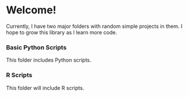 # Welcome!
Currently, I have two major folders with random simple projects in them.  I hope to grow this library as I learn more code.


### Basic Python Scripts
This folder includes Python scripts.

### R Scripts
This folder will include R scripts.
